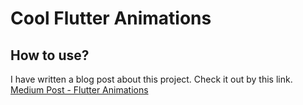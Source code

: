 #  Cool Flutter Animations

## How to use?
I have written a blog post about this project. Check it out by this link.
[Medium Post - Flutter Animations](https://medium.com/@sahanamarsha/cool-flutter-animations-that-you-can-try-794467eb59e7 "Medium Post - Flutter Animations")

